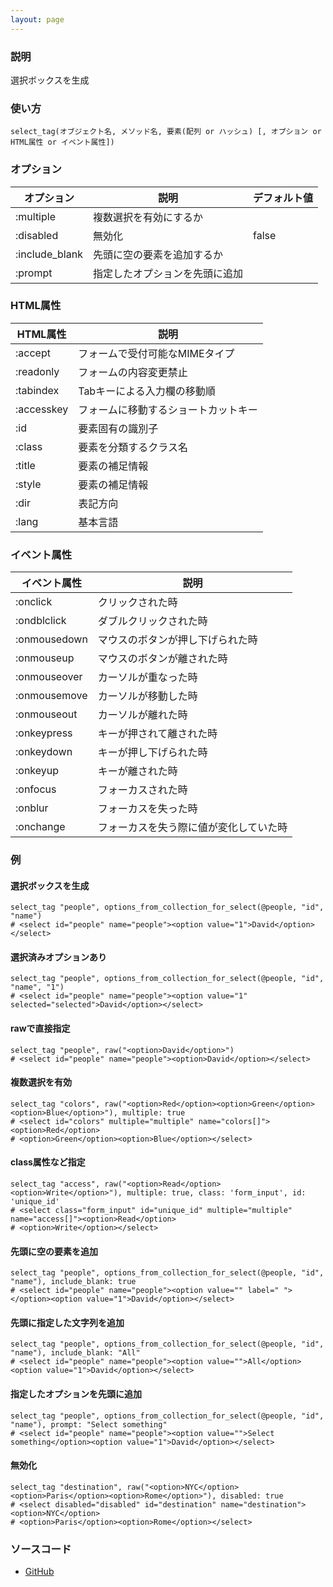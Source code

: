 ```yaml
---
layout: page
---
```

### 説明
選択ボックスを生成

### 使い方
    select_tag(オブジェクト名, メソッド名, 要素(配列 or ハッシュ) [, オプション or HTML属性 or イベント属性])

### オプション

オプション       | 説明 | デフォルト値
-------------- | ---- | ----
:multiple      | 複数選択を有効にするか |
:disabled      | 無効化 | false
:include_blank | 先頭に空の要素を追加するか |
:prompt        | 指定したオプションを先頭に追加 |

### HTML属性

HTML属性     | 説明
------------ | ----
:accept      | フォームで受付可能なMIMEタイプ
:readonly    | フォームの内容変更禁止
:tabindex    | Tabキーによる入力欄の移動順
:accesskey   | フォームに移動するショートカットキー
:id          | 要素固有の識別子
:class       | 要素を分類するクラス名
:title       | 要素の補足情報
:style       | 要素の補足情報
:dir         | 表記方向
:lang        | 基本言語

### イベント属性

イベント属性     | 説明
-------------|--------------------
:onclick     | クリックされた時
:ondblclick  | ダブルクリックされた時
:onmousedown | マウスのボタンが押し下げられた時
:onmouseup   | マウスのボタンが離された時
:onmouseover | カーソルが重なった時
:onmousemove | カーソルが移動した時
:onmouseout  | カーソルが離れた時
:onkeypress  | キーが押されて離された時
:onkeydown   | キーが押し下げられた時
:onkeyup     | キーが離された時
:onfocus     | フォーカスされた時
:onblur      | フォーカスを失った時
:onchange    | フォーカスを失う際に値が変化していた時

### 例
#### 選択ボックスを生成
    select_tag "people", options_from_collection_for_select(@people, "id", "name")
    # <select id="people" name="people"><option value="1">David</option></select>

#### 選択済みオプションあり
    select_tag "people", options_from_collection_for_select(@people, "id", "name", "1")
    # <select id="people" name="people"><option value="1" selected="selected">David</option></select>

#### rawで直接指定
    select_tag "people", raw("<option>David</option>")
    # <select id="people" name="people"><option>David</option></select>

#### 複数選択を有効
    select_tag "colors", raw("<option>Red</option><option>Green</option><option>Blue</option>"), multiple: true
    # <select id="colors" multiple="multiple" name="colors[]"><option>Red</option>
    # <option>Green</option><option>Blue</option></select>

#### class属性など指定
    select_tag "access", raw("<option>Read</option><option>Write</option>"), multiple: true, class: 'form_input', id: 'unique_id'
    # <select class="form_input" id="unique_id" multiple="multiple" name="access[]"><option>Read</option>
    # <option>Write</option></select>

#### 先頭に空の要素を追加
    select_tag "people", options_from_collection_for_select(@people, "id", "name"), include_blank: true
    # <select id="people" name="people"><option value="" label=" "></option><option value="1">David</option></select>

#### 先頭に指定した文字列を追加
    select_tag "people", options_from_collection_for_select(@people, "id", "name"), include_blank: "All"
    # <select id="people" name="people"><option value="">All</option><option value="1">David</option></select>

#### 指定したオプションを先頭に追加
    select_tag "people", options_from_collection_for_select(@people, "id", "name"), prompt: "Select something"
    # <select id="people" name="people"><option value="">Select something</option><option value="1">David</option></select>

#### 無効化
    select_tag "destination", raw("<option>NYC</option><option>Paris</option><option>Rome</option>"), disabled: true
    # <select disabled="disabled" id="destination" name="destination"><option>NYC</option>
    # <option>Paris</option><option>Rome</option></select>

### ソースコード
* [GitHub](https://github.com/rails/rails/blob/f33d52c95217212cbacc8d5e44b5a8e3cdc6f5b3/actionview/lib/action_view/helpers/form_tag_helper.rb#L135)